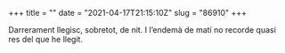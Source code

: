 +++
title = ""
date = "2021-04-17T21:15:10Z"
slug = "86910"
+++

Darrerament llegisc, sobretot, de nit. I l’endemà de matí no recorde quasi res del que he llegit.

